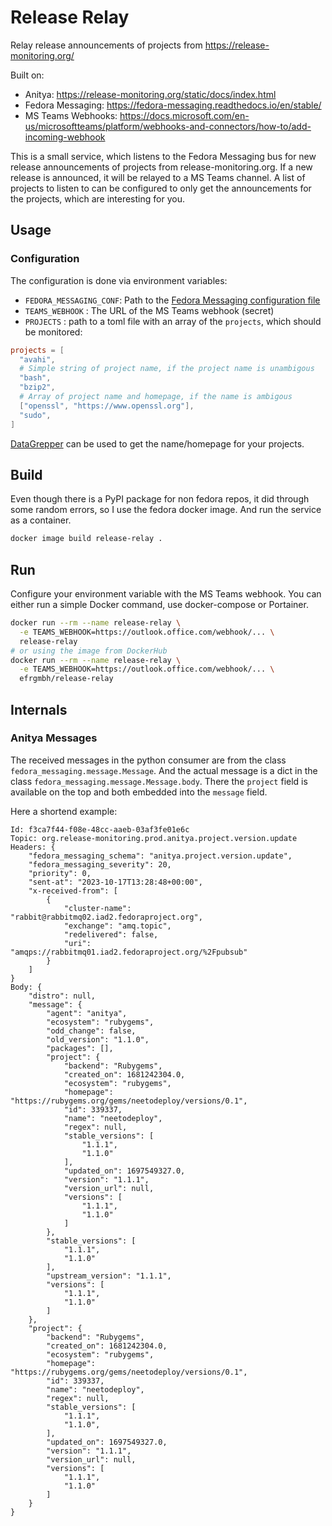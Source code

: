 # Release Relay

Relay release announcements of projects from https://release-monitoring.org/

Built on:

- Anitya: https://release-monitoring.org/static/docs/index.html
- Fedora Messaging: https://fedora-messaging.readthedocs.io/en/stable/
- MS Teams Webhooks: https://docs.microsoft.com/en-us/microsoftteams/platform/webhooks-and-connectors/how-to/add-incoming-webhook

This is a small service, which listens to the Fedora Messaging bus for new release announcements of projects from release-monitoring.org. If a new release is announced, it will be relayed to a MS Teams channel.
A list of projects to listen to can be configured to only get the announcements for the projects, which are interesting for you.

## Usage

### Configuration

The configuration is done via environment variables:

- `FEDORA_MESSAGING_CONF`: Path to the [Fedora Messaging configuration file](https://fedora-messaging.readthedocs.io/en/stable/user-guide/quick-start.html#fedora-s-public-broker)
- `TEAMS_WEBHOOK` : The URL of the MS Teams webhook (secret)
- `PROJECTS` : path to a toml file with an array of the `projects`, which should be monitored:

```toml
projects = [
  "avahi",
  # Simple string of project name, if the project name is unambigous
  "bash",
  "bzip2",
  # Array of project name and homepage, if the name is ambigous
  ["openssl", "https://www.openssl.org"],
  "sudo",
]
```

[DataGrepper](https://apps.fedoraproject.org/datagrepper/raw?topic=org.release-monitoring.prod.anitya.project.version.update) can be used to get the name/homepage for your projects.


## Build

Even though there is a PyPI package for non fedora repos, it did through some random errors, so I use the fedora docker image.
And run the service as a container.


```sh
docker image build release-relay .
```

## Run

Configure your environment variable with the MS Teams webhook. You can either run a simple Docker command, use docker-compose or Portainer.

```sh
docker run --rm --name release-relay \
  -e TEAMS_WEBHOOK=https://outlook.office.com/webhook/... \
  release-relay
# or using the image from DockerHub
docker run --rm --name release-relay \
  -e TEAMS_WEBHOOK=https://outlook.office.com/webhook/... \
  efrgmbh/release-relay
```

## Internals

### Anitya Messages

The received messages in the python consumer are from the class `fedora_messaging.message.Message`.
And the actual message is a dict in the class `fedora_messaging.message.Message.body`.
There the `project` field is available on the top and both embedded into the `message` field.

Here a shortend example:

```
Id: f3ca7f44-f08e-48cc-aaeb-03af3fe01e6c
Topic: org.release-monitoring.prod.anitya.project.version.update
Headers: {
    "fedora_messaging_schema": "anitya.project.version.update",
    "fedora_messaging_severity": 20,
    "priority": 0,
    "sent-at": "2023-10-17T13:28:48+00:00",
    "x-received-from": [
        {
            "cluster-name": "rabbit@rabbitmq02.iad2.fedoraproject.org",
            "exchange": "amq.topic",
            "redelivered": false,
            "uri": "amqps://rabbitmq01.iad2.fedoraproject.org/%2Fpubsub"
        }
    ]
}
Body: {
    "distro": null,
    "message": {
        "agent": "anitya",
        "ecosystem": "rubygems",
        "odd_change": false,
        "old_version": "1.1.0",
        "packages": [],
        "project": {
            "backend": "Rubygems",
            "created_on": 1681242304.0,
            "ecosystem": "rubygems",
            "homepage": "https://rubygems.org/gems/neetodeploy/versions/0.1",
            "id": 339337,
            "name": "neetodeploy",
            "regex": null,
            "stable_versions": [
                "1.1.1",
                "1.1.0"
            ],
            "updated_on": 1697549327.0,
            "version": "1.1.1",
            "version_url": null,
            "versions": [
                "1.1.1",
                "1.1.0"
            ]
        },
        "stable_versions": [
            "1.1.1",
            "1.1.0"
        ],
        "upstream_version": "1.1.1",
        "versions": [
            "1.1.1",
            "1.1.0"
        ]
    },
    "project": {
        "backend": "Rubygems",
        "created_on": 1681242304.0,
        "ecosystem": "rubygems",
        "homepage": "https://rubygems.org/gems/neetodeploy/versions/0.1",
        "id": 339337,
        "name": "neetodeploy",
        "regex": null,
        "stable_versions": [
            "1.1.1",
            "1.1.0",
        ],
        "updated_on": 1697549327.0,
        "version": "1.1.1",
        "version_url": null,
        "versions": [
            "1.1.1",
            "1.1.0"
        ]
    }
}
```
